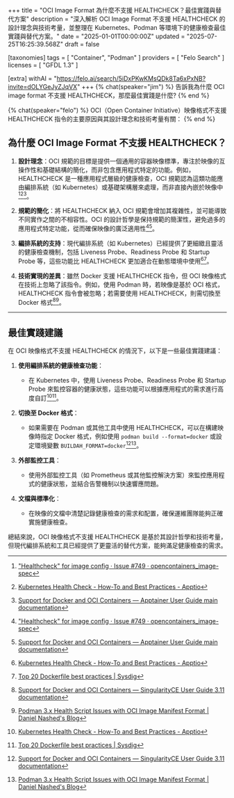 +++
title = "OCI Image Format 為什麼不支援 HEALTHCHECK？最佳實踐與替代方案"
description = "深入解析 OCI Image Format 不支援 HEALTHCHECK 的設計理念與技術考量，並整理在 Kubernetes、Podman 等環境下的健康檢查最佳實踐與替代方案。"
date = "2025-01-01T00:00:00Z"
updated = "2025-07-25T16:25:39.568Z"
draft = false

[taxonomies]
tags = [ "Container", "Podman" ]
providers = [ "Felo Search" ]
licenses = [ "GFDL 1.3" ]

[extra]
withAI = "<https://felo.ai/search/5iDxPKwKMsQDk8Ta6xPxNB?invite=dOLYGeJyZJqVX>"
+++
{% chat(speaker="jim") %}
告訴我為什麼 OCI image format 不支援 HEALTHCHECK，那麼最佳實踐是什麼?
{% end %}

{% chat(speaker="felo") %}
OCI（Open Container Initiative）映像格式不支援 HEALTHCHECK 指令的主要原因與其設計理念和技術考量有關：
{% end %}

## 為什麼 OCI Image Format 不支援 HEALTHCHECK？

1. **設計理念**：OCI 規範的目標是提供一個通用的容器映像標準，專注於映像的互操作性和基礎結構的簡化，而非包含應用程式特定的功能。例如，HEALTHCHECK 是一種應用程式層級的健康檢查，OCI 規範認為這類功能應由編排系統（如 Kubernetes）或基礎架構層來處理，而非直接內嵌於映像中[^1][^5][^7]。

2. **規範的簡化**：將 HEALTHCHECK 納入 OCI 規範會增加其複雜性，並可能導致不同實作之間的不相容性。OCI 的設計哲學是保持規範的簡潔性，避免過多的應用程式特定功能，從而確保映像的廣泛適用性[^1][^7]。

3. **編排系統的支持**：現代編排系統（如 Kubernetes）已經提供了更細緻且靈活的健康檢查機制，包括 Liveness Probe、Readiness Probe 和 Startup Probe 等，這些功能比 HEALTHCHECK 更加適合在動態環境中使用[^5][^28]。

4. **技術實現的差異**：雖然 Docker 支援 HEALTHCHECK 指令，但 OCI 映像格式在技術上忽略了該指令。例如，使用 Podman 時，若映像是基於 OCI 格式，HEALTHCHECK 指令會被忽略；若需要使用 HEALTHCHECK，則需切換至 Docker 格式[^9][^32]。

---

## 最佳實踐建議

在 OCI 映像格式不支援 HEALTHCHECK 的情況下，以下是一些最佳實踐建議：

1. **使用編排系統的健康檢查功能**：
   - 在 Kubernetes 中，使用 Liveness Probe、Readiness Probe 和 Startup Probe 來監控容器的健康狀態，這些功能可以根據應用程式的需求進行高度自訂[^5][^28]。

2. **切換至 Docker 格式**：
   - 如果需要在 Podman 或其他工具中使用 HEALTHCHECK，可以在構建映像時指定 Docker 格式，例如使用 `podman build --format=docker` 或設定環境變數 `BUILDAH_FORMAT=docker`[^9][^32]。

3. **外部監控工具**：
   - 使用外部監控工具（如 Prometheus 或其他監控解決方案）來監控應用程式的健康狀態，並結合告警機制以快速響應問題。

4. **文檔與標準化**：
   - 在映像的文檔中清楚記錄健康檢查的需求和配置，確保運維團隊能夠正確實施健康檢查。

總結來說，OCI 映像格式不支援 HEALTHCHECK 是基於其設計哲學和技術考量，但現代編排系統和工具已經提供了更靈活的替代方案，能夠滿足健康檢查的需求。

[^1]: ["Healthcheck" for image config · Issue #749 · opencontainers_image-spec](https://github.com/opencontainers/image-spec/issues/749)
[^5]: [Kubernetes Health Check - How-To and Best Practices - Apptio](https://www.apptio.com/blog/kubernetes-health-check/?src=kc-blog)
[^7]: [Support for Docker and OCI Containers — Apptainer User Guide main documentation](https://apptainer.org/docs/user/main/docker_and_oci.html)
[^9]: [Support for Docker and OCI Containers — SingularityCE User Guide 3.11 documentation](https://docs.sylabs.io/guides/3.11/user-guide/singularity_and_docker.html)
[^28]: [Top 20 Dockerfile best practices | Sysdig](https://sysdig.com/learn-cloud-native/dockerfile-best-practices/)
[^32]: [Podman 3.x Health Script Issues with OCI Image Manifest Format | Daniel Nashed's Blog](https://blog.nashcom.de/nashcomblog.nsf/dx/podman-3.x-health-script-issues-with-oci-image-manifest-format.htm)
